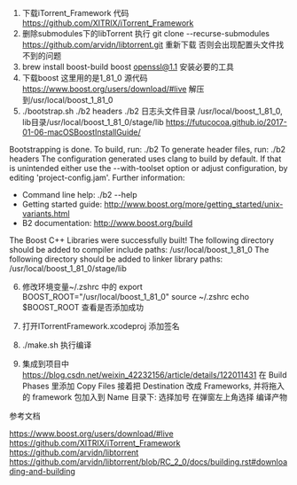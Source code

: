 1. 下载iTorrent_Framework 代码 https://github.com/XITRIX/iTorrent_Framework
2. 删除submodules下的libTorrent 执行 git clone --recurse-submodules https://github.com/arvidn/libtorrent.git 重新下载
否则会出现配置头文件找不到的问题
3. brew install boost-build boost openssl@1.1  安装必要的工具
4. 下载boost 这里用的是1_81_0 源代码 https://www.boost.org/users/download/#live 解压到/usr/local/boost_1_81_0
5. ./bootstrap.sh  ./b2 headers ./b2
日志头文件目录 /usr/local/boost_1_81_0, 
lib目录/usr/local/boost_1_81_0/stage/lib
https://futucocoa.github.io/2017-01-06-macOSBoostInstallGuide/

Bootstrapping is done. To build, run:
./b2
To generate header files, run:
./b2 headers
The configuration generated uses clang to build by default. If that is
unintended either use the --with-toolset option or adjust configuration, by
editing 'project-config.jam'.
Further information:
- Command line help:
    ./b2 --help
- Getting started guide:
    http://www.boost.org/more/getting_started/unix-variants.html
- B2 documentation:
    http://www.boost.org/build

The Boost C++ Libraries were successfully built!
The following directory should be added to compiler include paths:
    /usr/local/boost_1_81_0
The following directory should be added to linker library paths:
    /usr/local/boost_1_81_0/stage/lib

6. 修改环境变量~/.zshrc 中的 export BOOST_ROOT="/usr/local/boost_1_81_0"
    source ~/.zshrc
    echo $BOOST_ROOT 查看是否添加成功

7. 打开ITorrentFramework.xcodeproj 添加签名

8. ./make.sh 执行编译
9. 集成到项目中  https://blog.csdn.net/weixin_42232156/article/details/122011431
   在 Build Phases 里添加 Copy Files 
   接着把 Destination 改成 Frameworks, 并将拖入的 framework 包加入到 Name 目录下: 选择加号 在弹窗左上角选择 编译产物

参考文档

https://www.boost.org/users/download/#live
https://github.com/XITRIX/iTorrent_Framework
https://github.com/arvidn/libtorrent
https://github.com/arvidn/libtorrent/blob/RC_2_0/docs/building.rst#downloading-and-building